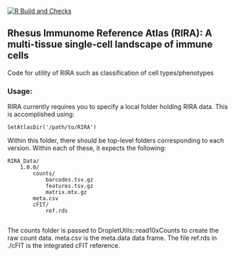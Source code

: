 [![R Build and Checks](https://github.com/bimberlabinternal/RIRA_classification/actions/workflows/R-CMD-check.yaml/badge.svg)](https://github.com/bimberlabinternal/RIRA_classification/actions/workflows/R-CMD-check.yaml)

## Rhesus Immunome Reference Atlas (RIRA): A multi-tissue single-cell landscape of immune cells

Code for utility of RIRA such as classification of cell types/phenotypes

### Usage:

RIRA currently requires you to specify a local folder holding RIRA data. This is accomplished using:

```
SetAtlasDir('/path/to/RIRA')
```

Within this folder, there should be top-level folders corresponding to each version. Within each of these, it expects the following:

```
RIRA_Data/
    1.0.0/
        counts/
            barcodes.tsv.gz
            features.tsv.gz
            matrix.mtx.gz
        meta.csv
        cFIT/
            ref.rds
        
```

The counts folder is passed to DropletUtils::read10xCounts to create the raw count data. meta.csv is the meta.data data frame. The file ref.rds in ./cFIT is the integrated cFIT reference.